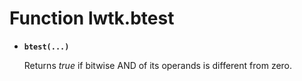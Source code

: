 # Function lwtk.btest

   * **`btest(...)`**

     
     Returns *true* if bitwise AND of its operands is different from zero.

